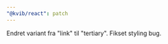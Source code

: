 ```yaml
---
"@kvib/react": patch
---
```


Endret <IconButton/> variant fra "link" til "tertiary". Fikset styling bug.
